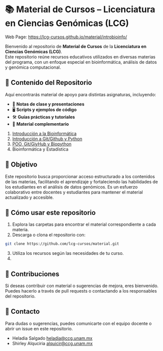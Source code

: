 
# 📚 Material de Cursos – Licenciatura en Ciencias Genómicas (LCG)
Web Page: https://lcg-cursos.github.io/material/introbioinfo/

Bienvenido al repositorio de **Material de Cursos** de la **Licenciatura en Ciencias Genómicas (LCG)**.  
Este repositorio reúne recursos educativos utilizados en diversas materias del programa, con un enfoque especial en bioinformática, análisis de datos y genómica computacional.

## 📂 Contenido del Repositorio

Aquí encontrarás material de apoyo para distintas asignaturas, incluyendo:

- 📖 **Notas de clase y presentaciones**  
- 🖥️ **Scripts y ejemplos de código**  
- 🛠️ **Guías prácticas y tutoriales**  
- 📂 **Material complementario**  


1. [Introducción a la Bioinformática](https://lcg-cursos.github.io/material/introbioinfo/)
2. [Introducción a Git/Github y Python](https://lcg-cursos.github.io/material/pythonI/)
3. [POO, Git/GiyHub y Biopython](https://lcg-cursos.github.io/material/pythonII/)
4. Bioinformática y Estadística 

## 🚀 Objetivo  

Este repositorio busca proporcionar acceso estructurado a los contenidos de las materias, facilitando el aprendizaje y fortaleciendo las habilidades de los estudiantes en el análisis de datos genómicos. Es un esfuerzo colaborativo entre docentes y estudiantes para mantener el material actualizado y accesible.

## 📌 Cómo usar este repositorio  

1. Explora las carpetas para encontrar el material correspondiente a cada materia.  
2. Descarga o clona el repositorio con:  

```bash
git clone https://github.com/lcg-cursos/material.git
```

3. Utiliza los recursos según las necesidades de tu curso.
4. 
## 🤝 Contribuciones
Si deseas contribuir con material o sugerencias de mejora, eres bienvenido. Puedes hacerlo a través de pull requests o contactando a los responsables del repositorio.

## 📧 Contacto
Para dudas o sugerencias, puedes comunicarte con el equipo docente o abrir un issue en este repositorio.

- Heladia Salgado <heladia@ccg.unam.mx>
- Shirley Alquciria <alquicir@ccg.unam.mx>
